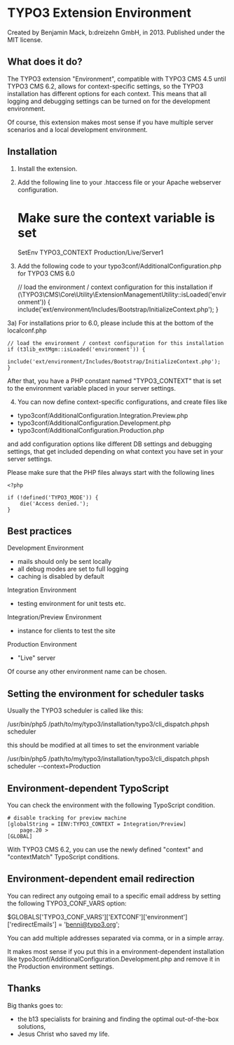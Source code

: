 TYPO3 Extension Environment
===========================

Created by Benjamin Mack, b:dreizehn GmbH, in 2013.
Published under the MIT license.

What does it do?
----------------

The TYPO3 extension "Environment", compatible with TYPO3 CMS 4.5 until
TYPO3 CMS 6.2, allows for context-specific settings, so the TYPO3
installation has different options for each context. This means that all
logging and debugging settings can be turned on for the development
environment.

Of course, this extension makes most sense if you have multiple server scenarios and a local development environment.


Installation
------------

1) Install the extension.

2) Add the following line to your .htaccess file or your Apache webserver
configuration.

	# Make sure the context variable is set
	SetEnv TYPO3_CONTEXT Production/Live/Server1


3) Add the following code to your typo3conf/AdditionalConfiguration.php for
TYPO3 CMS 6.0

	// load the environment / context configuration for this installation
	if (\TYPO3\CMS\Core\Utility\ExtensionManagementUtility::isLoaded('environment')) {
		include('ext/environment/Includes/Bootstrap/InitializeContext.php');
	}

3a) For installations prior to 6.0, please include this at the bottom of the localconf.php

	// load the environment / context configuration for this installation
	if (t3lib_extMgm::isLoaded('environment')) {
		include('ext/environment/Includes/Bootstrap/InitializeContext.php');
	}

After that, you have a PHP constant named "TYPO3_CONTEXT" that
is set to the environment variable placed in your server settings.

4) You can now define context-specific configurations, and create files like

 * typo3conf/AdditionalConfiguration.Integration.Preview.php
 * typo3conf/AdditionalConfiguration.Development.php
 * typo3conf/AdditionalConfiguration.Production.php

and add configuration options like different DB settings and debugging
settings, that get included depending on what context you have set in your
server settings.

Please make sure that the PHP files always start with the following lines

	<?php
	
	if (!defined('TYPO3_MODE')) {
		die('Access denied.');
	}


Best practices
--------------

Development Environment

 * mails should only be sent locally
 * all debug modes are set to full logging
 * caching is disabled by default

Integration Environment

 * testing environment for unit tests etc.

Integration/Preview Environment

 * instance for clients to test the site

Production Environment
 * "Live" server


Of course any other environment name can be chosen.


Setting the environment for scheduler tasks
-------------------------------------------

Usually the TYPO3 scheduler is called like this:

/usr/bin/php5 /path/to/my/typo3/installation/typo3/cli_dispatch.phpsh scheduler

this should be modified at all times to set the environment variable

/usr/bin/php5 /path/to/my/typo3/installation/typo3/cli_dispatch.phpsh scheduler --context=Production


Environment-dependent TypoScript
--------------------------------
You can check the environment with the following TypoScript condition.

	# disable tracking for preview machine
	[globalString = IENV:TYPO3_CONTEXT = Integration/Preview]
		page.20 >
	[GLOBAL]

With TYPO3 CMS 6.2, you can use the newly defined "context" and "contextMatch" TypoScript conditions.


Environment-dependent email redirection
---------------------------------------
You can redirect any outgoing email to a specific email address by setting the
following TYPO3_CONF_VARS option:

$GLOBALS['TYPO3_CONF_VARS']['EXTCONF']['environment']['redirectEmails'] = 'benni@typo3.org';

You can add multiple addresses separated via comma, or in a simple array.

It makes most sense if you put this in a environment-dependent installation like
typo3conf/AdditionalConfiguration.Development.php and remove it in the
Production environment settings.


Thanks
------

Big thanks goes to:

 * the b13 specialists for braining and finding the optimal out-of-the-box solutions,
 * Jesus Christ who saved my life.